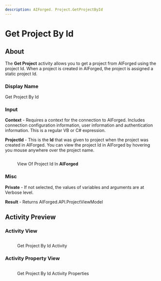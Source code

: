 ```yaml
---
description: AIForged. Project.GetProjectById
---
```


# Get Project By Id

## About

The **Get Project** activity allows you to get a project from AIForged using the project Id. When a project is created in AIForged, the project is assigned a static project Id.

### Display Name

Get Project By Id

### Input

**Context** - Requires a context for the connection to AIForged. Includes connection configuration information, user information and authentication information. This is a regular VB or C# expression.

**ProjectId** - This is the **Id** that was given to project when the project was created in AIForged. You can view the project Id in AIForged by hovering you mouse anywhere over the project name.

<figure><img src="../../../.gitbook/assets/image (11) (4).png" alt=""><figcaption><p>View Of Project Id In <strong>AIForged</strong></p></figcaption></figure>

### Misc

**Private** - If not selected, the values of variables and arguments are at Verbose level.

**Result** - Returns AIForged.API.ProjectViewModel

## Activity Preview

### Activity View

<figure><img src="../../../.gitbook/assets/image (9) (1) (1) (1) (1) (1) (1).png" alt=""><figcaption><p>Get Project By Id Activity</p></figcaption></figure>

### Activity Property View

<figure><img src="../../../.gitbook/assets/image (10) (1) (1) (1) (1) (1).png" alt=""><figcaption><p>Get Project By Id Activity Properties</p></figcaption></figure>
